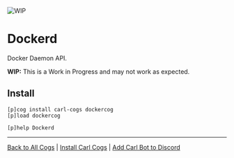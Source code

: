 ![WIP](https://img.shields.io/badge/tag-WIP-orange?logo=git&logoColor=white)
# Dockerd

Docker Daemon API.

**WIP:** This is a Work in Progress and may not work as expected.

## Install

```text
[p]cog install carl-cogs dockercog
[p]load dockercog

[p]help Dockerd
```

---
[Back to All Cogs](../README.md#public-cogs) |
[Install Carl Cogs](../README.md#installing) |
[Add Carl Bot to Discord](https://discord.com/oauth2/authorize?client_id=204384021352808450&scope=bot+applications.commands&permissions=8)